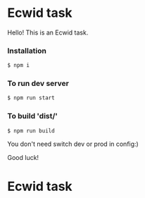 # Ecwid task

Hello! This is an Ecwid task.


### Installation
```sh
$ npm i
```

### To run dev server
```sh
$ npm run start
```

### To build 'dist/'
```sh
$ npm run build
```
You don't need switch dev or prod in config:)

Good luck!

# Ecwid task
